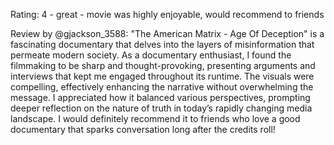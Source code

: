Rating: 4 - great - movie was highly enjoyable, would recommend to friends

Review by @gjackson_3588: "The American Matrix - Age Of Deception" is a fascinating documentary that delves into the layers of misinformation that permeate modern society. As a documentary enthusiast, I found the filmmaking to be sharp and thought-provoking, presenting arguments and interviews that kept me engaged throughout its runtime. The visuals were compelling, effectively enhancing the narrative without overwhelming the message. I appreciated how it balanced various perspectives, prompting deeper reflection on the nature of truth in today’s rapidly changing media landscape. I would definitely recommend it to friends who love a good documentary that sparks conversation long after the credits roll!